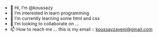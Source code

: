 - 👋 Hi, I’m @koussazy
- 👀 I’m interested in learn programming
- 🌱 I’m currently learning some html and css
- 💞️ I’m looking to collaborate on ...
- 📫 How to reach me ...
      this is my email :: koussayzayeni@gmail.com

<!---
koussazy/koussazy is a ✨ special ✨ repository because its `README.md` (this file) appears on your GitHub profile.
You can click the Preview link to take a look at your changes.
--->
